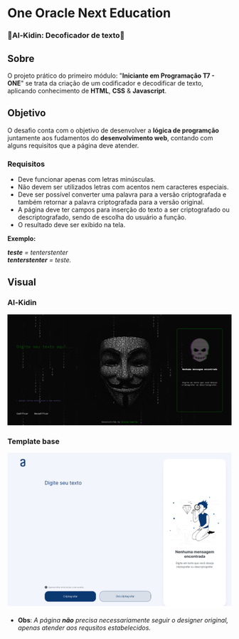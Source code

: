 
# One Oracle Next Education
### 🔑Al-Kidin: Decoficador de texto🔑

## Sobre
O projeto prático do primeiro módulo: "**Iniciante em Programação T7 - ONE**" se trata da criação de um codificador e decodificar de texto, aplicando conhecimento de **HTML**, **CSS** & **Javascript**. 

## Objetivo

O desafio conta com o objetivo de desenvolver a **lógica de programção** juntamente aos fudamentos do **desenvolvimento web**, contando com alguns requisitos que a página deve atender.

### Requisitos

- Deve funcionar apenas com letras minúsculas.
- Não devem ser utilizados letras com acentos nem caracteres especiais.
- Deve ser possível converter uma palavra para a versão criptografada e também retornar a palavra criptografada para a versão original.
- A página deve ter campos para inserção do texto a ser criptografado ou descriptografado, sendo de escolha do usuário a função.
- O resultado deve ser exibido na tela.

**Exemplo:** 

***teste** = tenterstenter   
**tenterstenter** = teste.*  

## Visual
### Al-Kidin
<img src = "https://github.com/Kinhazin/Criptografia-ONE---Oracle-Next-Education/blob/main/assets/PaginaWeb.png?raw=true">

### Template base 
<img src ="https://github.com/Kinhazin/Criptografia-ONE---Oracle-Next-Education/blob/main/assets/Template%20original.png?raw=true">

* **Obs**: *A página **não** precisa necessariamente seguir o designer original, apenas atender aos requsitos estabelecidos.*

